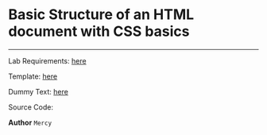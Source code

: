 # Basic Structure of an HTML document with CSS basics
<hr>
<p>Lab Requirements: <a href="https://github.com/Mercy30-eng/Web-Development/blob/main/TSU-Web-Development-Labs/Lab-1/Task-1.pdf">here</a></p>
<p>Template: <a href="https://github.com/Mercy30-eng/Web-Development/blob/main/TSU-Web-Development-Labs/Lab-1/lab1.png">here</a></p>
<p>Dummy Text: <a href="https://github.com/Mercy30-eng/Web-Development/blob/main/TSU-Web-Development-Labs/Lab-1/Text.txt">here</a></p>
<p>Source Code: </p>

**Author**
``Mercy``

